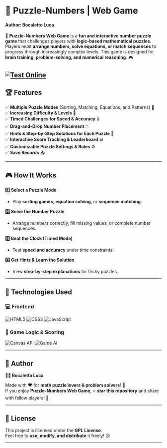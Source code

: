 # 🔢 Puzzle-Numbers | Web Game  
#### Author: Bocaletto Luca

🚀 **Puzzle-Numbers Web Game** is a **fun and interactive number puzzle game** that challenges players with **logic-based mathematical puzzles**. Players must **arrange numbers, solve equations, or match sequences** to progress through increasingly complex levels. This game is designed for **brain training, problem-solving, and numerical reasoning**. 🎮  

[![Test Online](https://img.shields.io/badge/Test%20Online-Click%20Here-brightgreen?style=for-the-badge)](https://bocaletto-luca.github.io/Puzzle-Numbers/)
---

## 🏆 Features  

✅ **Multiple Puzzle Modes** (Sorting, Matching, Equations, and Patterns) 🎯  
✅ **Increasing Difficulty & Levels** 🔢  
✅ **Timed Challenges for Speed & Accuracy** ⏳  
✅ **Drag-and-Drop Number Placement** 🖱️  
✅ **Hints & Step-by-Step Solutions for Each Puzzle** 📝  
✅ **Interactive Score Tracking & Leaderboard** 📊  
✅ **Customizable Puzzle Settings & Rules** ⚙️  
✅ **Save Records** 📤  

---

## 🎮 How It Works  

**1️⃣ Select a Puzzle Mode**  
   - Play **sorting games**, **equation solving**, or **sequence matching**.  

**2️⃣ Solve the Number Puzzle**  
   - Arrange numbers correctly, fill missing values, or complete number sequences.  

**3️⃣ Beat the Clock (Timed Mode)**  
   - Test **speed and accuracy** under time constraints.  

**4️⃣ Get Hints & Learn the Solution**  
   - View **step-by-step explanations** for tricky puzzles.  

---

## 🔗 Technologies Used  

### 💻 **Frontend**  

![HTML5](https://img.shields.io/badge/HTML5-%23E34F26.svg?&style=flat&logo=html5&logoColor=white)
![CSS3](https://img.shields.io/badge/CSS3-%231572B6.svg?&style=flat&logo=css3&logoColor=white)
![JavaScript](https://img.shields.io/badge/JavaScript-%23F7DF1E.svg?&style=flat&logo=javascript&logoColor=black)

### 🎯 **Game Logic & Scoring**  

![Canvas API](https://img.shields.io/badge/Canvas-%23FF5722.svg?&style=flat)
![Game AI](https://img.shields.io/badge/Game-Logic-%234285F4.svg?&style=flat)

---

## 📜 Author  

**👨‍💻 Bocaletto Luca**  

Made with ❤️ for **math puzzle lovers & problem solvers**! 🔢  
If you enjoy **Puzzle-Numbers Web Game**, ⭐ **star this repository** and share with fellow players! 🚀  

---

## 🔗 License  

This project is licensed under the **GPL License**.  
Feel free to **use, modify, and distribute** it freely! 😊  

---
